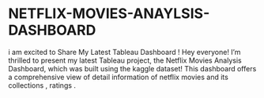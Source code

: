 # NETFLIX-MOVIES-ANAYLSIS-DASHBOARD
i am excited to Share My Latest Tableau Dashboard ! Hey everyone!  I’m thrilled to present my latest Tableau project, the Netflix Movies Analysis Dashboard, which was built using the kaggle dataset! This dashboard offers a comprehensive view of detail information of netflix movies and its collections , ratings  .
